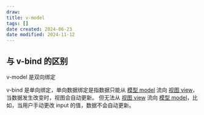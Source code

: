 ```yaml
---
draw:
title: v-model
tags: []
date created: 2024-06-23
date modified: 2024-11-12
---
```


## 与 v-bind 的区别

v-model 是双向绑定

v-bind 是单向绑定，单向数据绑定是指数据只能从 [模型 model](模型%20model) 流向 [视图 view](视图%20view)，当数据发生改变时，视图会自动更新。
但无法从 [视图 view](视图%20view) 流向 [模型 model](模型%20model)，比如，当用户手动更改 input 的值，数据不会自动更新。
